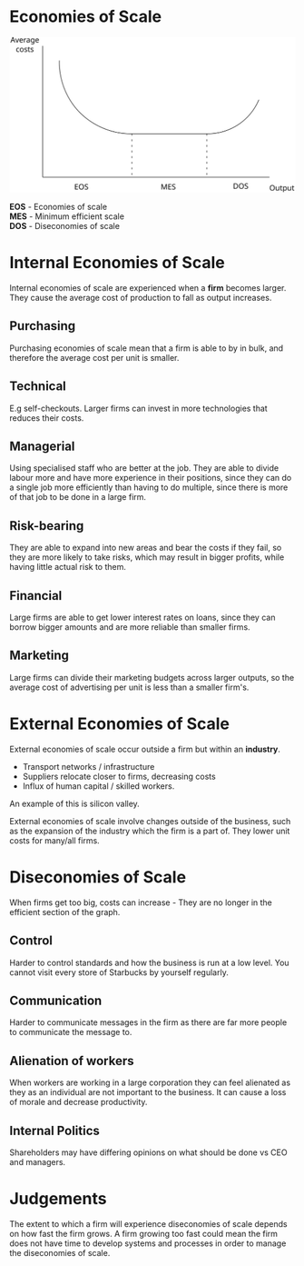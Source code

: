 # Economies of Scale #

![A graph of average costs vs Output, showing costs fall at first, then stay flat, then rist again](diagrams/economies_of_scale.svg#mono-black)

**EOS** - Economies of scale  
**MES** - Minimum efficient scale  
**DOS** - Diseconomies of scale

# Internal Economies of Scale #
Internal economies of scale are experienced when a **firm** becomes larger.
They cause the average cost of production to fall as output increases.

## Purchasing ##
Purchasing economies of scale mean that a firm is able to by in bulk, and therefore the average cost per unit is smaller.

## Technical ##
E.g self-checkouts. Larger firms can invest in more technologies that reduces their costs.

## Managerial ##
Using specialised staff who are better at the job. They are able to divide labour more and have more experience in their positions, since they can do a single job more efficiently than having to do multiple, since there is more of that job to be done in a large firm.

## Risk-bearing ##
They are able to expand into new areas and bear the costs if they fail, so they are more likely to take risks, which may result in bigger profits, while having little actual risk to them.

## Financial ##
Large firms are able to get lower interest rates on loans, since they can borrow bigger amounts and are more reliable than smaller firms.

## Marketing ##
Large firms can divide their marketing budgets across larger outputs, so the average cost of advertising per unit is less than a smaller firm's.

# External Economies of Scale #
External economies of scale occur outside a firm but within an **industry**.

- Transport networks / infrastructure
- Suppliers relocate closer to firms, decreasing costs
- Influx of human capital / skilled workers.

An example of this is silicon valley.

External economies of scale involve changes outside of the business, such as the expansion of the industry which the firm is a part of. They lower unit costs for many/all firms.

# Diseconomies of Scale #
When firms get too big, costs can increase - They are no longer in the efficient section of the graph.

## Control ##
Harder to control standards and how the business is run at a low level. You cannot visit every store of Starbucks by yourself regularly.

## Communication ##
Harder to communicate messages in the firm as there are far more people to communicate the message to.

## Alienation of workers ##
When workers are working in a large corporation they can feel alienated as they as an individual are not important to the business. It can cause a loss of morale and decrease productivity.

## Internal Politics ##
Shareholders may have differing opinions on what should be done vs CEO and managers.

# Judgements #
The extent to which a firm will experience diseconomies of scale depends on how fast the firm grows. A firm growing too fast could mean the firm does not have time to develop systems and processes in order to manage the diseconomies of scale.
